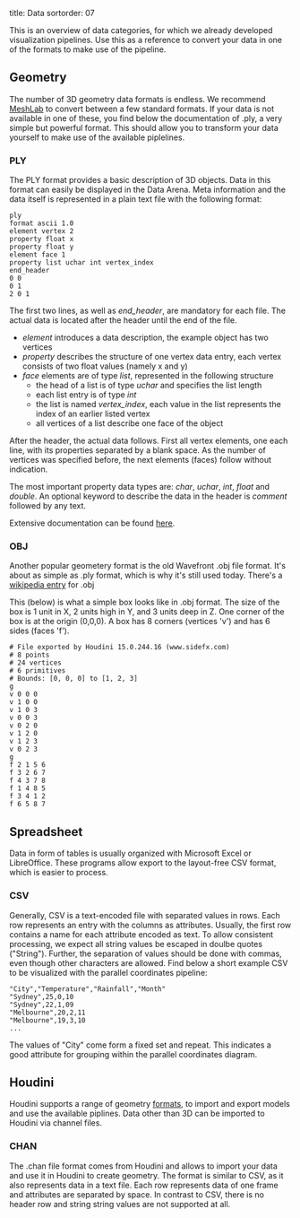 title: Data
sortorder: 07

This is an overview of data categories, for which we already developed visualization pipelines.
Use this as a reference to convert your data in one of the formats to make use of the pipeline.

## Geometry

The number of 3D geometry data formats is endless.
We recommend [MeshLab](http://meshlab.sourceforge.net/) to convert between a few standard formats.
If your data is not available in one of these, you find below the documentation of .ply, a very simple but powerful format.
This should allow you to transform your data yourself to make use of the available piplelines.

### PLY

The PLY format provides a basic description of 3D objects. Data in this format can easily be displayed in the Data Arena.
Meta information and the data itself is represented in a plain text file with the following format:

	ply
	format ascii 1.0  
	element vertex 2
	property float x
	property float y
	element face 1 
	property list uchar int vertex_index
	end_header
	0 0
	0 1
	2 0 1

The first two lines, as well as *end_header*, are mandatory for each file. The actual data is located after the header until the end of the file.

* *element* introduces a data description, the example object has two vertices
* *property* describes the structure of one vertex data entry, each vertex consists of two float values (namely x and y)
* *face* elements are of type *list*, represented in the following structure
	- the head of a list is of type *uchar* and specifies the list length
	- each list entry is of type *int*
	- the list is named *vertex_index*, each value in the list represents the index of an earlier listed vertex
	- all vertices of a list describe one face of the object

After the header, the actual data follows. First all vertex elements, one each line, with its properties separated by a blank space.
As the number of vertices was specified before, the next elements (faces) follow without indication.

The most important property data types are: *char*, *uchar*, *int*, *float* and *double*.
An optional keyword to describe the data in the header is *comment* followed by any text.

Extensive documentation can be found [here](http://paulbourke.net/dataformats/ply/).

### OBJ

Another popular geometery format is the old Wavefront .obj file format.
It's about as simple as .ply format, which is why it's still used today.
There's a [wikipedia entry](https://en.wikipedia.org/wiki/Wavefront_.obj_file) for .obj

This (below) is what a simple box looks like in .obj format.
The size of the box is 1 unit in X, 2 units high in Y, and 3 units deep in Z.
One corner of the box is at the origin (0,0,0). A box has 8 corners (vertices 'v')
and has 6 sides (faces 'f').

	# File exported by Houdini 15.0.244.16 (www.sidefx.com)
	# 8 points
	# 24 vertices
	# 6 primitives
	# Bounds: [0, 0, 0] to [1, 2, 3]
	g
	v 0 0 0
	v 1 0 0
	v 1 0 3
	v 0 0 3
	v 0 2 0
	v 1 2 0
	v 1 2 3
	v 0 2 3
	g
	f 2 1 5 6
	f 3 2 6 7
	f 4 3 7 8
	f 1 4 8 5
	f 3 4 1 2
	f 6 5 8 7


## Spreadsheet

Data in form of tables is usually organized with Microsoft Excel or LibreOffice.
These programs allow export to the layout-free CSV format, which is easier to process.

### CSV

Generally, CSV is a text-encoded file with separated values in rows.
Each row represents an entry with the columns as attributes.
Usually, the first row contains a name for each attribute encoded as text.
To allow consistent processing, we expect all string values be escaped in doulbe quotes ("String").
Further, the separation of values should be done with commas, even though other characters are allowed.
Find below a short example CSV to be visualized with the parallel coordinates pipeline:

	"City","Temperature","Rainfall","Month"
	"Sydney",25,0,10
	"Sydney",22,1,09
	"Melbourne",20,2,11
	"Melbourne",19,3,10
	...

The values of "City" come form a fixed set and repeat.
This indicates a good attribute for grouping within the parallel coordinates diagram.

## Houdini

Houdini supports a range of geometry [formats](http://www.sidefx.com/docs/houdini15.0/io/formats/channel_formats), to import and export models and use the available piplines.
Data other than 3D can be imported to Houdini via channel files.

### CHAN

The .chan file format comes from Houdini and allows to import your data and use it in Houdini to create geometry.
The format is similar to CSV, as it also represents data in a text file.
Each row represents data of one frame and attributes are separated by space.
In contrast to CSV, there is no header row and string string values are not supported at all.
